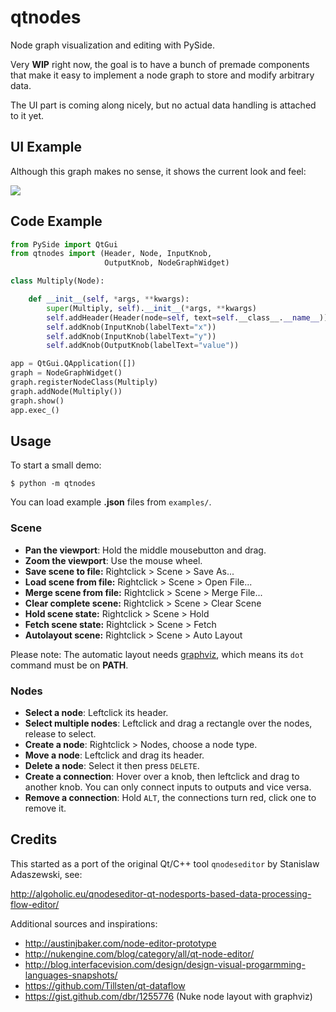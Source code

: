 # qtnodes

Node graph visualization and editing with PySide.

Very **WIP** right now, the goal is to have a bunch of premade components that make it easy to implement a node graph to store and modify arbitrary data.

The UI part is coming along nicely, but no actual data handling is attached to it yet.

## UI Example

Although this graph makes no sense, it shows the current look and feel:

![](http://i.imgur.com/oBj0FBJ.png)

## Code Example

```python
from PySide import QtGui
from qtnodes import (Header, Node, InputKnob,
                     OutputKnob, NodeGraphWidget)

class Multiply(Node):

    def __init__(self, *args, **kwargs):
        super(Multiply, self).__init__(*args, **kwargs)
        self.addHeader(Header(node=self, text=self.__class__.__name__))
        self.addKnob(InputKnob(labelText="x"))
        self.addKnob(InputKnob(labelText="y"))
        self.addKnob(OutputKnob(labelText="value"))

app = QtGui.QApplication([])
graph = NodeGraphWidget()
graph.registerNodeClass(Multiply)
graph.addNode(Multiply())
graph.show()
app.exec_()
```

## Usage

To start a small demo:

    $ python -m qtnodes

You can load example **.json** files from `examples/`.

### Scene

- **Pan the viewport**: Hold the middle mousebutton and drag.
- **Zoom the viewport**: Use the mouse wheel.
- **Save scene to file:** Rightclick > Scene > Save As...
- **Load scene from file:** Rightclick > Scene > Open File...
- **Merge scene from file:** Rightclick > Scene > Merge File...
- **Clear complete scene:** Rightclick > Scene > Clear Scene
- **Hold scene state:** Rightclick > Scene > Hold
- **Fetch scene state:** Rightclick > Scene > Fetch
- **Autolayout scene:** Rightclick > Scene > Auto Layout

Please note: The automatic layout needs [graphviz](http://www.graphviz.org), which means its `dot` command must be on **PATH**.

### Nodes

- **Select a node**: Leftclick its header.
- **Select multiple nodes**: Leftclick and drag a rectangle over the nodes, release to select.
- **Create a node**: Rightclick > Nodes, choose a node type.
- **Move a node**: Leftclick and drag its header.
- **Delete a node**: Select it then press `DELETE`.
- **Create a connection**: Hover over a knob, then leftclick and drag to another knob. You can only connect inputs to outputs and vice versa.
- **Remove a connection**: Hold `ALT`, the connections turn red, click one to remove it.

## Credits

This started as a port of the original Qt/C++ tool `qnodeseditor` by Stanislaw Adaszewski, see:

http://algoholic.eu/qnodeseditor-qt-nodesports-based-data-processing-flow-editor/

Additional sources and inspirations:

- http://austinjbaker.com/node-editor-prototype
- http://nukengine.com/blog/category/all/qt-node-editor/
- http://blog.interfacevision.com/design/design-visual-progarmming-languages-snapshots/
- https://github.com/Tillsten/qt-dataflow
- https://gist.github.com/dbr/1255776 (Nuke node layout with graphviz)